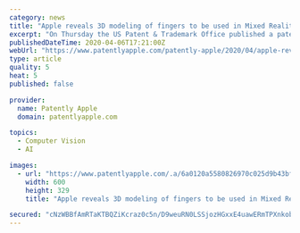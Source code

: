```yaml
---
category: news
title: "Apple reveals 3D modeling of fingers to be used in Mixed Reality Headsets for Object and Gesture Recognition"
excerpt: "On Thursday the US Patent & Trademark Office published a patent application from Apple that relates to 3D modeling of fingers to be used in Mixed Reality Headsets for object and gesture recognition. Today's patent report also covers a peek at some of the patents that NextVR holds should Apple acquire this VR focused company as a recent rumor ..."
publishedDateTime: 2020-04-06T17:21:00Z
webUrl: "https://www.patentlyapple.com/patently-apple/2020/04/apple-reveals-3d-finger-model-system-to-assist-users-manipulate-objects-and-use-gestures-within-a-he.html"
type: article
quality: 5
heat: 5
published: false

provider:
  name: Patently Apple
  domain: patentlyapple.com

topics:
  - Computer Vision
  - AI

images:
  - url: "https://www.patentlyapple.com/.a/6a0120a5580826970c025d9b43bf77200c-600wi"
    width: 600
    height: 329
    title: "Apple reveals 3D modeling of fingers to be used in Mixed Reality Headsets for Object and Gesture Recognition"

secured: "cNzWBBfAmRTaKTBQZiKcraz0c5n/D9weuRN0LSSjozHGxxE4uawERmTPXnkobGeFOFNFYWETfYnL7Ic7dorgsXAI6ORiI0ZHWzbZpcliGa7A6L4rPRitasM2vDIny8QKeZDfjXA3kCF9bJxK7eMULHnubpbgRko2Y+F01M3WtbdrtSLNgQvJZl8X24XHTuOA5EetXcifXA9iESZEmhQhkZ69+6NcWsUiDCuOKKCk9L78muVnhC8dDzYsd+y8YxkaPBUoj4wA3Zl9fM36F0TRuu6gpracyH4I4KvHo876odsEKJyUiHBrz/1MMZxez9Ts;cB/OcJegitenSckMMDkxYw=="
---
```


